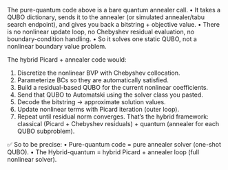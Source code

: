 The pure-quantum code above is a bare quantum annealer call.
•	It takes a QUBO dictionary, sends it to the annealer (or simulated annealer/tabu search endpoint), and gives you back a bitstring + objective value.
•	There is no nonlinear update loop, no Chebyshev residual evaluation, no boundary-condition handling.
•	So it solves one static QUBO, not a nonlinear boundary value problem.
 
The hybrid Picard + annealer code would:
1.	Discretize the nonlinear BVP with Chebyshev collocation.
2.	Parameterize BCs so they are automatically satisfied.
3.	Build a residual-based QUBO for the current nonlinear coefficients.
4.	Send that QUBO to Automatski using the solver class you pasted.
5.	Decode the bitstring → approximate solution values.
6.	Update nonlinear terms with Picard iteration (outer loop).
7.	Repeat until residual norm converges.
That’s the hybrid framework: classical (Picard + Chebyshev residuals) + quantum (annealer for each QUBO subproblem).
 
✅ So to be precise:
•	Pure-quantum code = pure annealer solver (one-shot QUBO).
•	The Hybrid-quantum = hybrid Picard + annealer loop (full nonlinear solver).
